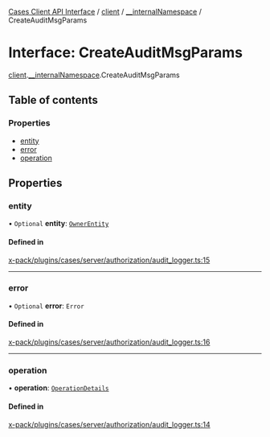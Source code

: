 [Cases Client API Interface](../README.md) / [client](../modules/client.md) / [\_\_internalNamespace](../modules/client.__internalNamespace.md) / CreateAuditMsgParams

# Interface: CreateAuditMsgParams

[client](../modules/client.md).[__internalNamespace](../modules/client.__internalNamespace.md).CreateAuditMsgParams

## Table of contents

### Properties

- [entity](client.__internalNamespace.CreateAuditMsgParams.md#entity)
- [error](client.__internalNamespace.CreateAuditMsgParams.md#error)
- [operation](client.__internalNamespace.CreateAuditMsgParams.md#operation)

## Properties

### entity

• `Optional` **entity**: [`OwnerEntity`](client.__internalNamespace.OwnerEntity.md)

#### Defined in

[x-pack/plugins/cases/server/authorization/audit_logger.ts:15](https://github.com/elastic/kibana/blob/06b0f975f60/x-pack/plugins/cases/server/authorization/audit_logger.ts#L15)

___

### error

• `Optional` **error**: `Error`

#### Defined in

[x-pack/plugins/cases/server/authorization/audit_logger.ts:16](https://github.com/elastic/kibana/blob/06b0f975f60/x-pack/plugins/cases/server/authorization/audit_logger.ts#L16)

___

### operation

• **operation**: [`OperationDetails`](client.__internalNamespace.OperationDetails.md)

#### Defined in

[x-pack/plugins/cases/server/authorization/audit_logger.ts:14](https://github.com/elastic/kibana/blob/06b0f975f60/x-pack/plugins/cases/server/authorization/audit_logger.ts#L14)
